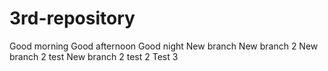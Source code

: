 # 3rd-repository
Good morning
Good afternoon
Good night
New branch
New branch 2
New branch 2 test
New branch 2 test 2
Test 3
